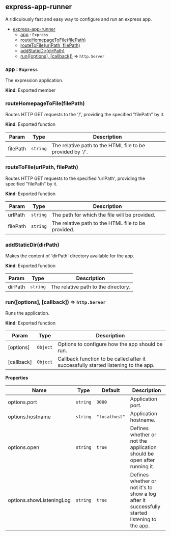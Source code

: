 <a name="module_express-app-runner"></a>

## express-app-runner
A ridiculously fast and easy way to configure and run an express app.


* [express-app-runner](#module_express-app-runner)
    * [app](#exp_module_express-app-runner--app) : <code>Express</code>
    * [routeHomepageToFile(filePath)](#exp_module_express-app-runner--routeHomepageToFile)
    * [routeToFile(urlPath, filePath)](#exp_module_express-app-runner--routeToFile)
    * [addStaticDir(dirPath)](#exp_module_express-app-runner--addStaticDir)
    * [run([options], [callback])](#exp_module_express-app-runner--run) ⇒ <code>http.Server</code>

<a name="exp_module_express-app-runner--app"></a>

### app : <code>Express</code>
The expression application.

**Kind**: Exported member
<a name="exp_module_express-app-runner--routeHomepageToFile"></a>

### routeHomepageToFile(filePath)
Routes HTTP GET requests to the '/', providing the specified "filePath" by it.

**Kind**: Exported function

| Param | Type | Description |
| --- | --- | --- |
| filePath | <code>string</code> | The relative path to the HTML file to be provided by '/'. |

<a name="exp_module_express-app-runner--routeToFile"></a>

### routeToFile(urlPath, filePath)
Routes HTTP GET requests to the specified 'urlPath', providing the specified "filePath" by it.

**Kind**: Exported function

| Param | Type | Description |
| --- | --- | --- |
| urlPath | <code>string</code> | The path for which the file will be provided. |
| filePath | <code>string</code> | The relative path to the HTML file to be provided. |

<a name="exp_module_express-app-runner--addStaticDir"></a>

### addStaticDir(dirPath)
Makes the content of 'dirPath' directory available for the app.

**Kind**: Exported function

| Param | Type | Description |
| --- | --- | --- |
| dirPath | <code>string</code> | The relative path to the directory. |

<a name="exp_module_express-app-runner--run"></a>

### run([options], [callback]) ⇒ <code>http.Server</code>
Runs the application.

**Kind**: Exported function

| Param | Type | Description |
| --- | --- | --- |
| [options] | <code>Object</code> | Options to configure how the app should be run. |
| [callback] | <code>Object</code> | Callback function to be called after it successfully started listening to the app. |

**Properties**

| Name | Type | Default | Description |
| --- | --- | --- | --- |
| options.port | <code>string</code> | <code>3000</code> | Application port. |
| options.hostname | <code>string</code> | <code>&quot;localhost&quot;</code> | Application hostname. |
| options.open | <code>string</code> | <code>true</code> | Defines whether or not the application should be open after running it. |
| options.showListeningLog | <code>string</code> | <code>true</code> | Defines whether or not it's to show a log after it successfully started listening to the app. |